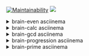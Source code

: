 [![Maintainability](https://api.codeclimate.com/v1/badges/a99a88d28ad37a79dbf6/maintainability)](https://codeclimate.com/github/dpetruk/backend-project-lvl1)
![](https://github.com/dpetruk/backend-project-lvl1/workflows/Node.js%20CI/badge.svg)

<details>
  <summary>brain-even asciinema</summary>

  [![asciicast](https://asciinema.org/a/322327.svg)](https://asciinema.org/a/322327)
</details>

<details>
  <summary>brain-calc asciinema</summary>

  [![asciicast](https://asciinema.org/a/322328.svg)](https://asciinema.org/a/322328)
</details>

<details>
  <summary>brain-gcd asciinema</summary>

  [![asciicast](https://asciinema.org/a/322348.svg)](https://asciinema.org/a/322348)
</details>

<details>
  <summary>brain-progression asciinema</summary>

  [![asciicast](https://asciinema.org/a/322459.svg)](https://asciinema.org/a/322459)
</details>

<details>
  <summary>brain-prime asciinema</summary>

  [![asciicast](https://asciinema.org/a/322462.svg)](https://asciinema.org/a/322462)
</details>
